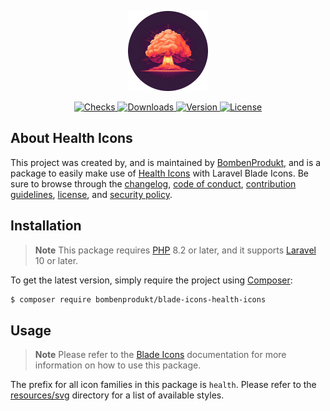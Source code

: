 <p align="center">
    <a href="https://bombenprodukt.com" target="_blank">
        <img src="https://raw.githubusercontent.com/BombenProdukt/assets/main/logo-text.svg" width="128" alt="BombenProdukt Logo" />
    </a>
</p>

<p align="center">
    <a href="https://github.com/BombenProdukt/blade-icons-health-icons/actions">
        <img src="https://badge.sh/github/check-runs/BombenProdukt/blade-icons-health-icons" alt="Checks" />
    </a>
    <a href="https://packagist.org/packages/bombenprodukt/blade-icons-health-icons">
        <img src="https://badge.sh/packagist/downloads/BombenProdukt/blade-icons-health-icons" alt="Downloads" />
    </a>
    <a href="https://packagist.org/packages/bombenprodukt/blade-icons-health-icons">
        <img src="https://badge.sh/packagist/version/BombenProdukt/blade-icons-health-icons" alt="Version" />
    </a>
    <a href="https://packagist.org/packages/bombenprodukt/blade-icons-health-icons">
        <img src="https://badge.sh/packagist/license/BombenProdukt/blade-icons-health-icons" alt="License" />
    </a>
</p>

## About Health Icons

This project was created by, and is maintained by [BombenProdukt](https://github.com/BombenProdukt), and is a package to easily make use of [Health Icons](https://github.com/resolvetosavelives/healthicons) with Laravel Blade Icons. Be sure to browse through the [changelog](CHANGELOG.md), [code of conduct](.github/CODE_OF_CONDUCT.md), [contribution guidelines](.github/CONTRIBUTING.md), [license](LICENSE), and [security policy](.github/SECURITY.md).

## Installation

> **Note**
> This package requires [PHP](https://www.php.net/) 8.2 or later, and it supports [Laravel](https://laravel.com/) 10 or later.

To get the latest version, simply require the project using [Composer](https://getcomposer.org/):

```bash
$ composer require bombenprodukt/blade-icons-health-icons
```

## Usage

> **Note**
> Please refer to the [Blade Icons](https://github.com/BombenProdukt/blade-icons) documentation for more information on how to use this package.

The prefix for all icon families in this package is `health`. Please refer to the [resources/svg](/resources/svg) directory for a list of available styles.
